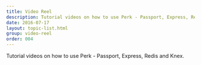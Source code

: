 ```yaml
---
title: Video Reel
description: Tutorial videos on how to use Perk - Passport, Express, Redis and Knex.
date: 2016-07-17
layout: topic-list.html
group: video-reel
order: 004
---
```


Tutorial videos on how to use Perk - Passport, Express, Redis and Knex.